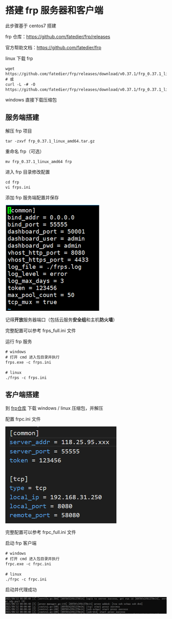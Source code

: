 # 搭建 frp 服务器和客户端

此步骤基于 centos7 搭建

frp 仓库：https://github.com/fatedier/frp/releases

官方帮助文档：https://github.com/fatedier/frp

linux 下载 frp

```shell
wget https://github.com/fatedier/frp/releases/download/v0.37.1/frp_0.37.1_linux_amd64.tar.gz
# 或
curl -L -# -O https://github.com/fatedier/frp/releases/download/v0.37.1/frp_0.37.1_linux_amd64.tar.gz
```

windows 直接下载压缩包

## 服务端搭建

解压 frp 项目

```shell
tar -zxvf frp_0.37.1_linux_amd64.tar.gz
```

重命名 frp（可选）

```shell
mv frp_0.37.1_linux_amd64 frp
```

进入 frp 目录修改配置

```shell
cd frp
vi frps.ini
```

添加 frp 服务端配置并保存

![image-20210912002153741](./img/image-20210912002153741.png)

记得**开放**服务器端口（包括云服务**安全组**和主机**防火墙**）

完整配置可以参考 frps_full.ini 文件

运行 frp 服务

```shell
# windows
# 打开 cmd 进入包目录并执行
frps.exe -c frps.ini

# linux
./frps -c frps.ini
```

## 客户端搭建

到 [frp仓库](https://github.com/fatedier/frp/releases下载) 下载  windows / linux 压缩包，并解压

配置 frpc.ini 文件

![image-20210912002539357](./img/image-20210912002539357.png)

完整配置可以参考 frpc_full.ini 文件

启动 frp 客户端

```shell
# windows
# 打开 cmd 进入包目录并执行
frpc.exe -c frpc.ini

# linux
./frpc -c frpc.ini
```

启动并代理成功

![image-20210912002825007](./img/image-20210912002825007.png)

